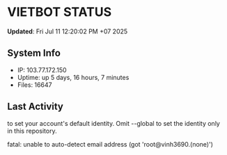 # VIETBOT STATUS
**Updated**: Fri Jul 11 12:20:02 PM +07 2025

## System Info
- IP: 103.77.172.150
- Uptime: up 5 days, 16 hours, 7 minutes
- Files: 16647

## Last Activity

to set your account's default identity.
Omit --global to set the identity only in this repository.

fatal: unable to auto-detect email address (got 'root@vinh3690.(none)')
